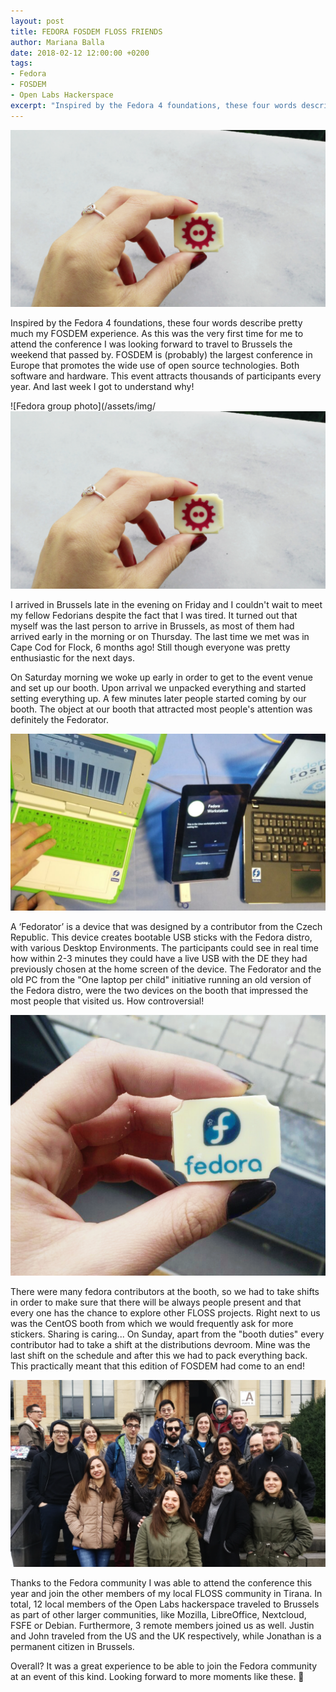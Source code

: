 ```yaml
---
layout: post
title: FEDORA FOSDEM FLOSS FRIENDS
author: Mariana Balla
date: 2018-02-12 12:00:00 +0200
tags:
- Fedora
- FOSDEM
- Open Labs Hackerspace
excerpt: "Inspired by the Fedora 4 foundations, these four words describe pretty much my FOSDEM experience. As this was the very first time for me to attend the conference I was looking forward to travel to Brussels the weekend that passed by."
--- 
```

![FOSDEM candy](/assets/img/fosdem-candy-1024x576.png)

Inspired by the Fedora 4 foundations, these four words describe pretty much my FOSDEM experience. As this was the very first time for me to attend the conference I was looking forward to travel to Brussels the weekend that passed by. FOSDEM is (probably) the largest conference in Europe that promotes the wide use of open source technologies. Both software and hardware. This event attracts thousands of participants every year. And last week I got to understand why!

![Fedora group photo](/assets/img/![FOSDEM candy](/assets/img/fosdem-candy-1024x576.png)


I arrived in Brussels late in the evening on Friday and I couldn't wait to meet my fellow Fedorians despite the fact that I was tired. It turned out that myself was the last person to arrive in Brussels, as most of them had arrived early in the morning or on Thursday. The last time we met was in Cape Cod for Flock, 6 months ago! Still though everyone was pretty enthusiastic for the next days.

On Saturday morning we woke up early in order to get to the event venue and set up our booth. Upon arrival we unpacked everything and started setting everything up. A few minutes later people started coming by our booth. The object at our booth that attracted most people's attention was definitely the Fedorator. 

![Fedorator](/assets/img/fosdem_old_PC.jpg)

A ‘Fedorator’ is a device that was designed by a contributor from the Czech Republic. This device creates bootable USB sticks with the Fedora distro, with various Desktop Environments. The participants could see in real time how within 2-3 minutes they could have a live USB with the DE they had previously chosen at the home screen of the device. The Fedorator and the old PC from the "One laptop per child" initiative running an old version of the Fedora distro, were the two devices on the booth that impressed the most people that visited us. How controversial!

![Fedora candy](/assets/img/fosdem-fedora-candy.png)


There were many fedora contributors at the booth, so we had to take shifts in order to make sure that there will be always people present and that every one has the chance to explore other FLOSS projects. Right next to us was the CentOS booth from which we would frequently ask for more stickers. Sharing is caring... On Sunday, apart from the "booth duties" every contributor had to take a shift at the distributions devroom. Mine was the last shift on the schedule and after this we had to pack everything back. This practically meant that this edition of FOSDEM had come to an end!

![Open Labs](/assets/img/fosdemOL_group_photoMMM-1024x607.png)


Thanks to the Fedora community I was able to attend the conference this year and join the other members of my local FLOSS community in Tirana. In total, 12 local members of the Open Labs hackerspace traveled to Brussels as part of other larger communities, like Mozilla, LibreOffice, Nextcloud, FSFE or Debian. Furthermore, 3 remote members joined us as well. Justin and John traveled from the US and the UK respectively, while Jonathan is a permanent citizen in Brussels.

Overall? It was a great experience to be able to join the Fedora community at an event of this kind. Looking forward to more moments like these.  🙂
